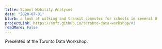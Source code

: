 ```yaml
---
title: School Mobility Analyses
date: "2020-07-01"
blurb: a look at walking and transit commutes for schools in several U.S. cities, using Python and OpenTripPlanner
projectLink: https://amfz.github.io/toronto-data-workshop/#1
readMore: False
---
```


Presented at the Toronto Data Workshop.